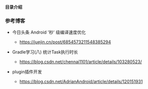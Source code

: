 #### 目录介绍











### 参考博客
- 今日头条 Android '秒' 级编译速度优化
    - https://juejin.cn/post/6854573211548385294


- Gradle学习(八) 统计Task执行时长
    - https://blog.csdn.net/chennai1101/article/details/103280523/
- plugin插件开发
    - https://blog.csdn.net/AdrianAndroid/article/details/120151931



